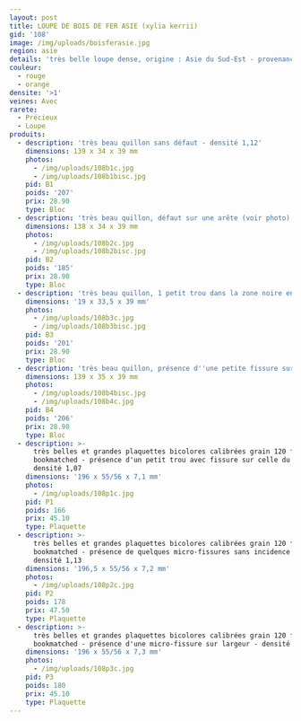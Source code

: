 ```yaml
---
layout: post
title: LOUPE DE BOIS DE FER ASIE (xylia kerrii)
gid: '108'
image: /img/uploads/boisferasie.jpg
region: asie
details: 'très belle loupe dense, origine : Asie du Sud-Est - provenance : USA'
couleur:
  - rouge
  - orange
densite: '>1'
veines: Avec
rarete:
  - Précieux
  - Loupe
produits:
  - description: 'très beau quillon sans défaut - densité 1,12'
    dimensions: 139 x 34 x 39 mm
    photos:
      - /img/uploads/108b1c.jpg
      - /img/uploads/108b1bisc.jpg
    pid: B1
    poids: '207'
    prix: 28.90
    type: Bloc
  - description: 'très beau quillon, défaut sur une arête (voir photo) - densité 1,08'
    dimensions: 138 x 34 x 39 mm
    photos:
      - /img/uploads/108b2c.jpg
      - /img/uploads/108b2bisc.jpg
    pid: B2
    poids: '185'
    prix: 28.90
    type: Bloc
  - description: 'très beau quillon, 1 petit trou dans la zone noire en bout - densité 1,11'
    dimensions: '19 x 33,5 x 39 mm'
    photos:
      - /img/uploads/108b3c.jpg
      - /img/uploads/108b3bisc.jpg
    pid: B3
    poids: '201'
    prix: 28.90
    type: Bloc
  - description: 'très beau quillon, présence d''une petite fissure sur 1 bout - densité 1,09'
    dimensions: 139 x 35 x 39 mm
    photos:
      - /img/uploads/108b4bisc.jpg
      - /img/uploads/108b4c.jpg
    pid: B4
    poids: '206'
    prix: 28.90
    type: Bloc
  - description: >-
      très belles et grandes plaquettes bicolores calibrées grain 120 faces
      bookmatched - présence d'un petit trou avec fissure sur celle du haut -
      densité 1,07
    dimensions: '196 x 55/56 x 7,1 mm'
    photos:
      - /img/uploads/108p1c.jpg
    pid: P1
    poids: 166
    prix: 45.10
    type: Plaquette
  - description: >-
      très belles et grandes plaquettes bicolores calibrées grain 120 faces
      bookmatched - présence de quelques micro-fissures sans incidence - forte
      densité 1,13
    dimensions: '196,5 x 55/56 x 7,2 mm'
    photos:
      - /img/uploads/108p2c.jpg
    pid: P2
    poids: 178
    prix: 47.50
    type: Plaquette
  - description: >-
      très belles et grandes plaquettes bicolores calibrées grain 120 faces
      bookmatched - présence d'une micro-fissure sur largeur - densité 1,13
    dimensions: '196 x 55/56 x 7,3 mm'
    photos:
      - /img/uploads/108p3c.jpg
    pid: P3
    poids: 180
    prix: 45.10
    type: Plaquette
---
```


